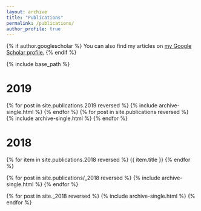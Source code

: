 ```yaml
---
layout: archive
title: "Publications"
permalink: /publications/
author_profile: true
---
```


{% if author.googlescholar %}
  You can also find my articles on <u><a href="{{author.googlescholar}}">my Google Scholar profile</a>.</u>
{% endif %}

{% include base_path %}
<h1>2019</h1>



{% for post in site.publications.2019 reversed %}
  {% include archive-single.html %}
{% endfor %}
{% for post in site.publications reversed %}
  {% include archive-single.html %}
{% endfor %}
<h1>2018</h1>

{% for item in site.publications.2018 reversed %}
  {{ item.title }}
{% endfor %}

{% for post in site.publications/_2018 reversed %}
  {% include archive-single.html %}
{% endfor %}

{% for post in site._2018 reversed %}
  {% include archive-single.html %}
{% endfor %}
